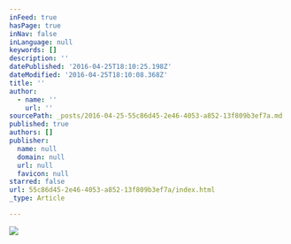```yaml
---
inFeed: true
hasPage: true
inNav: false
inLanguage: null
keywords: []
description: ''
datePublished: '2016-04-25T18:10:25.198Z'
dateModified: '2016-04-25T18:10:08.368Z'
title: ''
author:
  - name: ''
    url: ''
sourcePath: _posts/2016-04-25-55c86d45-2e46-4053-a852-13f809b3ef7a.md
published: true
authors: []
publisher:
  name: null
  domain: null
  url: null
  favicon: null
starred: false
url: 55c86d45-2e46-4053-a852-13f809b3ef7a/index.html
_type: Article

---
```

![](https://the-grid-user-content.s3-us-west-2.amazonaws.com/94714ce4-6087-4768-b91a-aa7b9bc85000.jpg)